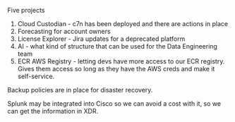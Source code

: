 Five projects
1. Cloud Custodian - c7n has been deployed and there are actions in place
2. Forecasting for account owners
3. License Explorer - Jira updates for a deprecated platform
4. AI - what kind of structure that can be used for the Data Engineering team
5. ECR AWS Registry - letting devs have more access to our ECR registry. Gives them access so long as they have the AWS creds and make it self-service.

Backup policies are in place for disaster recovery. 

Splunk may be integrated into Cisco so we can avoid a cost with it, so we can get the information in XDR. 